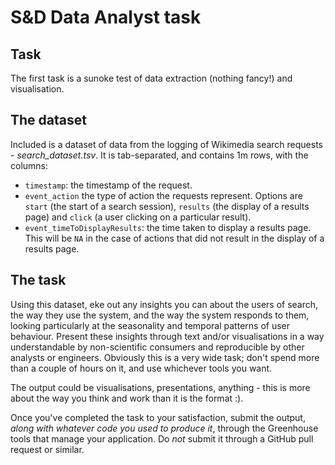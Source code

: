 # S&D Data Analyst task

## Task
The first task is a sunoke test of data extraction (nothing fancy!) and visualisation.

## The dataset
Included is a dataset of data from the logging of Wikimedia search requests - *search\_dataset.tsv*. It is tab-separated, and contains 1m rows, with the columns:

* `timestamp`: the timestamp of the request.
* `event_action` the type of action the requests represent. Options are `start` (the start of a search session),
`results` (the display of a results page) and `click` (a user clicking on a particular result).
* `event_timeToDisplayResults`: the time taken to display a results page. This will be `NA` in the case of actions that did not
result in the display of a results page.

## The task

Using this dataset, eke out any insights you can about the users of search, the way they use the system, and the way the system responds to them, looking particularly at the seasonality and temporal patterns of user behaviour. Present these insights through text and/or visualisations in a way understandable by non-scientific consumers and reproducible by other analysts or engineers. Obviously this is a very wide task; don't spend more than a couple of hours on it, and use whichever tools you want.

The output could be visualisations, presentations, anything - this is more about the way you think and work than it is the format :).

Once you've completed the task to your satisfaction, submit the output, *along with whatever code you used to produce it*, through the Greenhouse tools that manage your application. Do *not* submit it through a GitHub pull request or similar.
